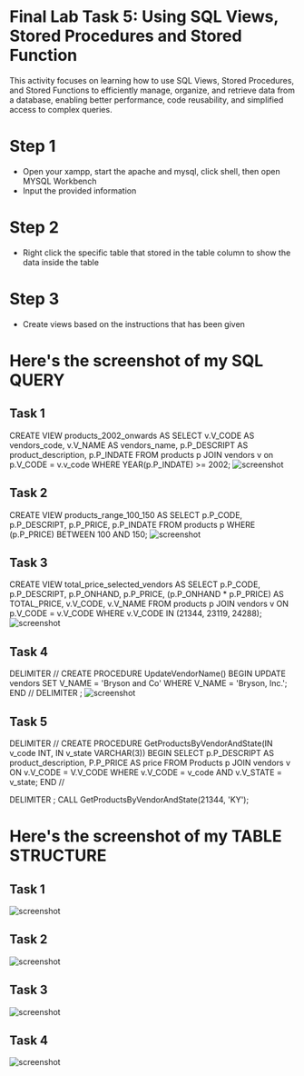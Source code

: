 # Final Lab Task 5: Using SQL Views, Stored Procedures and Stored Function
This activity focuses on learning how to use SQL Views, Stored Procedures, and Stored Functions to efficiently manage, organize, and retrieve data from a database, enabling better performance, code reusability, and simplified access to complex queries.

# Step 1
- Open your xampp, start the apache and mysql, click shell, then open MYSQL Workbench
- Input the provided information
# Step 2
- Right click the specific table that stored in the table column to show the data inside the table
# Step 3
- Create views based on the instructions that has been given

# Here's the screenshot of my SQL QUERY
## Task 1
CREATE VIEW products_2002_onwards AS
SELECT
v.V_CODE AS vendors_code,
v.V_NAME AS vendors_name,
p.P_DESCRIPT AS product_description,
p.P_INDATE
FROM products p
JOIN vendors v on p.V_CODE = v.v_code
WHERE YEAR(p.P_INDATE) >= 2002;
![screenshot](images/onward.jpg)

## Task 2
CREATE VIEW products_range_100_150 AS
SELECT
p.P_CODE,
p.P_DESCRIPT,
p.P_PRICE,
p.P_INDATE
FROM products p
WHERE (p.P_PRICE) BETWEEN 100 AND 150;
![screenshot](images/range.jpg)

## Task 3
CREATE VIEW total_price_selected_vendors AS
SELECT 
    p.P_CODE,
    p.P_DESCRIPT,
    p.P_ONHAND,
    p.P_PRICE,
    (p.P_ONHAND * p.P_PRICE) AS TOTAL_PRICE,
    v.V_CODE,
    v.V_NAME
FROM products p
JOIN vendors v ON p.V_CODE = v.V_CODE
WHERE v.V_CODE IN (21344, 23119, 24288);
![screenshot](images/total.jpg)

## Task 4
DELIMITER //
CREATE PROCEDURE UpdateVendorName()
BEGIN
    UPDATE vendors 
    SET V_NAME = 'Bryson and Co' 
    WHERE V_NAME = 'Bryson, Inc.';
END //
DELIMITER ;
![screenshot](images/updatevendorname.jpg)

## Task 5
DELIMITER //
CREATE PROCEDURE GetProductsByVendorAndState(IN v_code INT, IN v_state VARCHAR(3))
BEGIN
    SELECT 
        p.P_DESCRIPT AS product_description,
        P.P_PRICE AS price
    FROM 
        Products p
    JOIN 
        vendors v ON v.V_CODE = V.V_CODE
    WHERE 
        v.V_CODE = v_code AND 
        v.V_STATE = v_state;
END //

DELIMITER ;
CALL GetProductsByVendorAndState(21344, 'KY');

# Here's the screenshot of my TABLE STRUCTURE
## Task 1
![screenshot](images/onwardstruct.jpg)
## Task 2
![screenshot](images/rangestruct.jpg)
## Task 3
![screenshot](images/totalstruct.jpg)
## Task 4
![screenshot](images/updatestruct.jpg)
